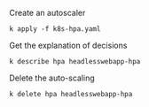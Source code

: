 Create an autoscaler
```
k apply -f k8s-hpa.yaml
```

Get the explanation of decisions
```
k describe hpa headlesswebapp-hpa 
```

Delete the auto-scaling
```
k delete hpa headlesswebapp-hpa
```